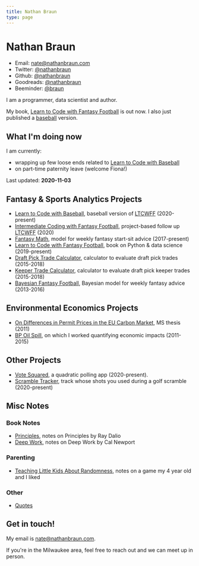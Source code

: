 ```yaml
---
title: Nathan Braun
type: page
---
```


# Nathan Braun

- Email: [nate@nathanbraun.com](mailto:nate@nathanbraun.com)
- Twitter: [@nathanbraun](https://twitter.com/nathanbraun)
- Github: [@nathanbraun](https://github.com/nathanbraun)
- Goodreads: [@nathanbraun](https://goodreads.com/nathanbraun)
- Beeminder: [@braun](https://www.beeminder.com/braun)

I am a programmer, data scientist and author.

My book, [Learn to Code with Fantasy Football](https://fantasycoding.com) is
out now. I also just published a [baseball](https://codebaseball.com) version.

## What I'm doing now
I am currently:

- wrapping up few loose ends related to [Learn to Code with Baseball](https://codebaseball.com)
- on part-time paternity leave (welcome Fiona!)

Last updated: **2020-11-03**

## Fantasy & Sports Analytics Projects
- [Learn to Code with Baseball](baseball), baseball version of [LTCWFF](ltcwff) (2020-present)
- [Intermediate Coding with Fantasy Football](intermediate), project-based follow up [LTCWFF](ltcwff) (2020)
- [Fantasy Math](fantasymath), model for weekly fantasy start-sit advice (2017-present)
- [Learn to Code with Fantasy Football](ltcwff), book on Python & data science (2019-present)
- [Draft Pick Trade Calculator](pickcalculator), calculator to evaluate draft pick trades (2015-2018)
- [Keeper Trade Calculator](keepercalculator), calculator to evaluate draft pick keeper trades (2015-2018)
- [Bayesian Fantasy Football](bayesian-fantasy-football), Bayesian model for weekly fantasy advice (2013-2016)

## Environmental Economics Projects
- [On Differences in Permit Prices in the EU Carbon Market](eu-carbon-market), MS thesis (2011)
- [BP Oil Spill](oil-spill), on which I worked quantifying economic impacts (2011-2015)

## Other Projects
- [Vote Squared](voting), a quadratic polling app (2020-present).
- [Scramble Tracker](scramble), track whose shots you used during a golf scramble (2020-present)

## Misc Notes
### Book Notes
- [Principles](principles), notes on Principles by Ray Dalio
- [Deep Work](deepwork), notes on Deep Work by Cal Newport

### Parenting
- [Teaching Little Kids About Randomness](parenting/randomness), notes on a game my 4 year old and I liked 
### Other
- [Quotes](quotes)

## Get in touch!
My email is [nate@nathanbraun.com](mailto:nate@nathanbraun.com).

If you're in the Milwaukee area, feel free to reach out and we can meet up in person.
